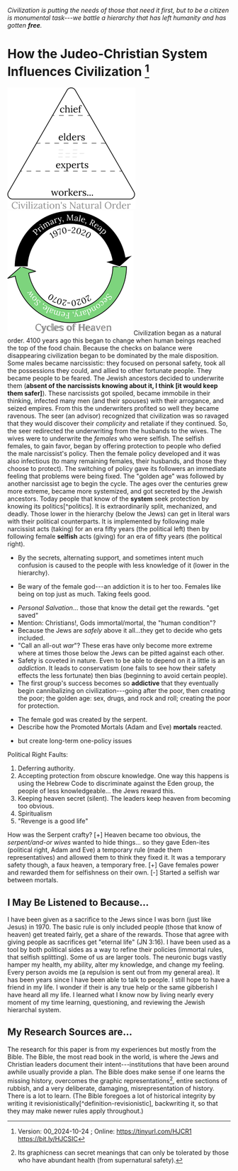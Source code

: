 [^Information]: Version: 00_2024-10-24 ; Online: <https://tinyurl.com/HJCR1> <https://bit.ly/HJCSIC>

*Civilization is putting the needs of those that need it first, but to be a citizen is monumental task---we battle a hierarchy that has left humanity and has gotten **free**.*

# How the Judeo-Christian System Influences Civilization [^Information]

![](images/05_ages-of-civilization_eden.svg)![](images/10_cycles-of-heaven.svg)Civilization began as a natural order. 4100 years ago this began to change when human beings reached the top of the food chain. Because the checks on balance were disappearing civilization began to be dominated by the male disposition. Some males became narcissistic: they focused on personal safety, took all the possessions they could, and allied to other fortunate people. They became people to be feared. The Jewish ancestors decided to underwrite them (**absent of the narcissists knowing about it, I think [it would keep them safer]**). These narcissists got spoiled, became immobile in their thinking, infected many men (and their spouses) with their arrogance, and seized empires. From this the underwriters profited so well they became ravenous. The seer (an advisor) recognized that civilization was so ravaged that they would discover their *complicity* and retaliate if they continued. So, the seer redirected the underwriting from the husbands to the wives. The wives were to underwrite the *females* who were selfish. The selfish females, to gain favor, began by offering protection to people who defied the male narcissist's policy. Then the female policy developed and it was also infectious (to many remaining females, their husbands, and those they choose to protect). The switching of policy gave its followers an immediate feeling that problems were being fixed. The "golden age" was followed by another narcissist age to begin the cycle. The ages over the centuries grew more extreme, became more systemized, and got secreted by the Jewish ancestors. Today people that know of the **system** seek protection by knowing its politics[^politics]. It is extraordinarily split, mechanized, and deadly. Those lower in the hierarchy (below the Jews) can get in literal wars with their political counterparts. It is implemented by following male narcissist acts (taking) for an era fifty years (the political left) then by following female **selfish** acts (giving) for an era of fifty years (the political right).

* By the secrets, alternating support, and sometimes intent much confusion is caused to the people with less knowledge of it (lower in the hierarchy).
+ Be wary of the female god---an addiction it is to her too. Females like being on top just as much. Taking feels good.
* *Personal Salvation*... those that know the detail get the rewards. "get saved"
* Mention: Christians!, Gods immortal/mortal, the "human condition"?
* Because the Jews are *safely* above it all...they get to decide who gets included.
* "Call an all-out *war*"? These eras have only become more extreme where at times those below the Jews can be pitted against each other.
* Safety is coveted in nature. Even to be able to depend on it a little is an *addiction*. It leads to conservatism (one fails to see how their safety effects the less fortunate) then bias (beginning to avoid certain people).
* The first group's success becomes so **addictive** that they eventually begin cannibalizing on civilization---going after the poor, then creating the poor; the golden age: sex, drugs, and rock and roll; creating the poor for protection.
+ The female god was created by the serpent.
+ Describe how the Promoted Mortals (Adam and Eve) **mortals** reacted.
* but create long-term one-policy issues
 
Political Right Faults:
1) Deferring authority.
2) Accepting protection from obscure knowledge. One way this happens is using the Hebrew Code to discriminate against the Eden group, the people of less knowledgeable... the Jews reward this.
3) Keeping heaven secret (silent). The leaders keep heaven from becoming too obvious.
4) Spiritualism
5) "Revenge is a good life"

How was the Serpent crafty?
[+] Heaven became too obvious, the *serpent/and-or wives* wanted to hide things... so they gave Eden-ites (political right, Adam and Eve) a temporary rule (made them representatives) and allowed them to think they fixed it. It was a temporary safety though, a faux heaven, a temporary free.
[+] Gave females power and rewarded them for selfishness on their own.
[-] Started a selfish war between mortals.

## I May Be Listened to Because...

I have been given as a sacrifice to the Jews since I was born (just like Jesus) in 1970. The basic rule is only included people (those that know of heaven) get treated fairly, get a share of the rewards. Those that agree with giving people as sacrifices get "eternal life" (JN 3:16). I have been used as a tool by both political sides as a way to refine their policies (immortal rules, that selfish splitting). Some of us are larger tools. The neuronic bugs vastly hamper my health, my ability, alter my knowledge, and change my feeling. Every person avoids me (a repulsion is sent out from my general area). It has been years since I have been able to talk to people. I still hope to have a friend in my life. I wonder if their is any true help or the same gibberish I have heard all my life. I learned what I know now by living nearly every moment of my time learning, questioning, and reviewing the Jewish hierarchal system.

## My Research Sources are...

The research for this paper is from my experiences but mostly from the Bible. The Bible, the most read book in the world, is where the Jews and Christian leaders document their intent---institutions that have been around awhile usually provide a plan. The Bible does make sense if one learns the missing history, overcomes the graphic representations[^graphic], entire sections of rubbish, and a very deliberate, damaging, misrepresentation of history. There is a lot to learn. (The Bible foregoes a lot of historical integrity by writing it revisionistically[^definition-revisionistic], backwriting it, so that they may make newer rules apply throughout.)

[^wars]: to the people that follow the underwritees who can get in literal wars with their counterparts, and to those who lack knowing of this system.
[^graphic]: Its graphicness can secret meanings that can only be tolerated by those who have abundant health (from supernatural safety).

[^definition-politics]: Politics comes from the Jews. It is based on policy. There are two policies: male and female. They both last fifty years. Politics is following, enforcing, or adding to the policy of the era. Some policies are pretty consistent: pink (right), blood!?(left). Some are shared: Hasbro, Disney, Legos. Some make little sense: the right as gambling and racing; the left has government subsidized cell phones for the poor and government subsidized solar power installations. Most policy is on course: sugar and spice; puppy-dogs... These are Land of the Living values. The higher up the hierarchy the less important they become. Female Jews like the hits on Monday Night Football too.